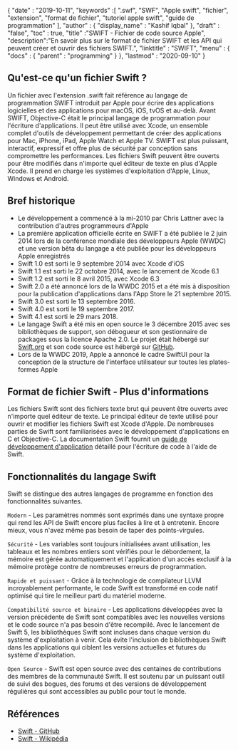 {
  "date" : "2019-10-11",
  "keywords" :[ ".swf", "SWF", "Apple swift", "fichier", "extension", "format de fichier", "tutoriel apple swift", "guide de programmation" ],
  "author" : {
    "display_name" : "Kashif Iqbal"
},
  "draft" : "false",
  "toc" : true,
  "title" :"SWIFT - Fichier de code source Apple",
  "description":"En savoir plus sur le format de fichier SWIFT et les API qui peuvent créer et ouvrir des fichiers SWIFT.",
  "linktitle" : "SWIFT",
  "menu" : {
    "docs" : {
      "parent" : "programming"
}
},
  "lastmod" : "2020-09-10"
}

## Qu'est-ce qu'un fichier Swift ?

Un fichier avec l'extension .swift fait référence au langage de programmation SWIFT introduit par Apple pour écrire des applications logicielles et des applications pour macOS, iOS, tvOS et au-delà. Avant SWIFT, Objective-C était le principal langage de programmation pour l'écriture d'applications. Il peut être utilisé avec Xcode, un ensemble complet d'outils de développement permettant de créer des applications pour Mac, iPhone, iPad, Apple Watch et Apple TV. SWIFT est plus puissant, interactif, expressif et offre plus de sécurité par conception sans compromettre les performances. Les fichiers Swift peuvent être ouverts pour être modifiés dans n'importe quel éditeur de texte en plus d'Apple Xcode. Il prend en charge les systèmes d'exploitation d'Apple, Linux, Windows et Android.

## Bref historique

* Le développement a commencé à la mi-2010 par Chris Lattner avec la contribution d'autres programmeurs d'Apple
* La première application officielle écrite en SWIFT a été publiée le 2 juin 2014 lors de la conférence mondiale des développeurs Apple (WWDC) et une version bêta du langage a été publiée pour les développeurs Apple enregistrés
* Swift 1.0 est sorti le 9 septembre 2014 avec Xcode d'iOS
* Swift 1.1 est sorti le 22 octobre 2014, avec le lancement de Xcode 6.1
* Swift 1.2 est sorti le 8 avril 2015, avec Xcode 6.3
* Swift 2.0 a été annoncé lors de la WWDC 2015 et a été mis à disposition pour la publication d'applications dans l'App Store le 21 septembre 2015.
* Swift 3.0 est sorti le 13 septembre 2016.
* Swift 4.0 est sorti le 19 septembre 2017.
* Swift 4.1 est sorti le 29 mars 2018.
* Le langage Swift a été mis en open source le 3 décembre 2015 avec ses bibliothèques de support, son débogueur et son gestionnaire de packages sous la licence Apache 2.0. Le projet était hébergé sur [Swift.org](https://swift.org/) et son code source est hébergé sur [GitHub](https://github.com/apple/swift).
* Lors de la WWDC 2019, Apple a annoncé le cadre SwiftUI pour la conception de la structure de l'interface utilisateur sur toutes les plates-formes Apple

## Format de fichier Swift - Plus d'informations

Les fichiers Swift sont des fichiers texte brut qui peuvent être ouverts avec n'importe quel éditeur de texte. Le principal éditeur de texte utilisé pour ouvrir et modifier les fichiers Swift est Xcode d'Apple. De nombreuses parties de Swift sont familiarisées avec le développement d'applications en C et Objective-C. La documentation Swift fournit un [guide de développement d'application](https://docs.swift.org/swift-book/documentation/the-swift-programming-language/thebasics/) détaillé pour l'écriture de code à l'aide de Swift.

## Fonctionnalités du langage Swift

Swift se distingue des autres langages de programme en fonction des fonctionnalités suivantes.

`Modern` - Les paramètres nommés sont exprimés dans une syntaxe propre qui rend les API de Swift encore plus faciles à lire et à entretenir. Encore mieux, vous n'avez même pas besoin de taper des points-virgules.

`Sécurité` - Les variables sont toujours initialisées avant utilisation, les tableaux et les nombres entiers sont vérifiés pour le débordement, la mémoire est gérée automatiquement et l'application d'un accès exclusif à la mémoire protège contre de nombreuses erreurs de programmation.

`Rapide et puissant` - Grâce à la technologie de compilateur LLVM incroyablement performante, le code Swift est transformé en code natif optimisé qui tire le meilleur parti du matériel moderne.

`Compatibilité source et binaire` - Les applications développées avec la version précédente de Swift sont compatibles avec les nouvelles versions et le code source n'a pas besoin d'être recompilé. Avec le lancement de Swift 5, les bibliothèques Swift sont incluses dans chaque version du système d'exploitation à venir. Cela évite l'inclusion de bibliothèques Swift dans les applications qui ciblent les versions actuelles et futures du système d'exploitation.

`Open Source` - Swift est open source avec des centaines de contributions des membres de la communauté Swift. Il est soutenu par un puissant outil de suivi des bogues, des forums et des versions de développement régulières qui sont accessibles au public pour tout le monde.

## Références
* [Swift - GitHub](https://github.com/apple/swift)
* [Swift - Wikipédia](https://en.wikipedia.org/wiki/Swift_(langage_de_programmation))

